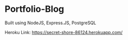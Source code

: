 # Portfolio-Blog

Built using NodeJS, Express.JS, PostgreSQL 

Heroku Link: https://secret-shore-86124.herokuapp.com/
